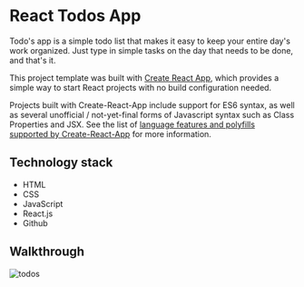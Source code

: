 # React Todos App

Todo's app is a simple todo list that makes it easy to keep your entire day's work organized. Just type in simple tasks on the day that needs to be done, and that's it.

This project template was built with [Create React App](https://github.com/facebookincubator/create-react-app), which provides a simple way to start React projects with no build configuration needed.

Projects built with Create-React-App include support for ES6 syntax, as well as several unofficial / not-yet-final forms of Javascript syntax such as Class Properties and JSX. See the list of [language features and polyfills supported by Create-React-App](https://github.com/facebookincubator/create-react-app/blob/master/packages/react-scripts/template/README.md#supported-language-features-and-polyfills) for more information.

## Technology stack

- HTML
- CSS
- JavaScript
- React.js
- Github

## Walkthrough

![todos](https://user-images.githubusercontent.com/48667844/57201014-8357b000-6fb0-11e9-841b-6a5374fc41c6.gif)

